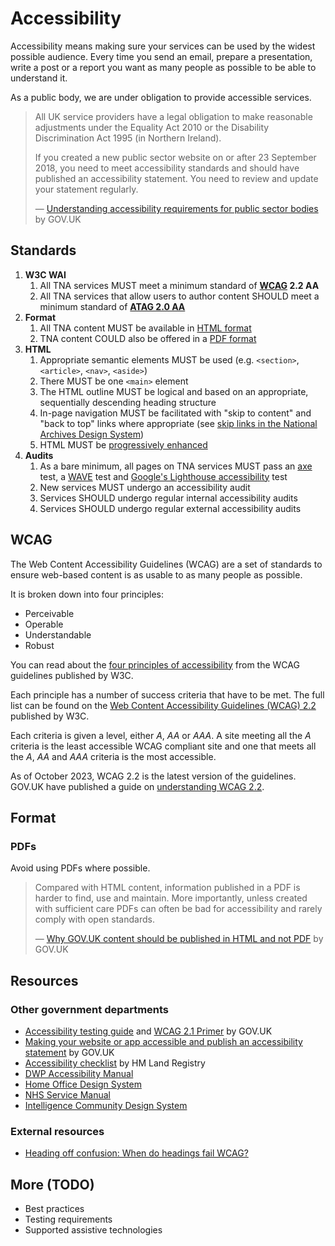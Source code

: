 # Accessibility

Accessibility means making sure your services can be used by the widest possible audience. Every time you send an email, prepare a presentation, write a post or a report you want as many people as possible to be able to understand it.

As a public body, we are under obligation to provide accessible services.

> All UK service providers have a legal obligation to make reasonable adjustments under the Equality Act 2010 or the Disability Discrimination Act 1995 (in Northern Ireland).
>
> If you created a new public sector website on or after 23 September 2018, you need to meet accessibility standards and should have published an accessibility statement. You need to review and update your statement regularly.
>
> — [Understanding accessibility requirements for public sector bodies](https://www.gov.uk/guidance/accessibility-requirements-for-public-sector-websites-and-apps) by GOV.UK

## Standards

1. **W3C WAI**
    1. All TNA services MUST meet a minimum standard of **[WCAG](#wcag) 2.2 AA**
    1. All TNA services that allow users to author content SHOULD meet a minimum standard of [**ATAG 2.0 AA**](https://www.w3.org/WAI/standards-guidelines/atag/)
1. **Format**
    1. All TNA content MUST be available in [HTML format](../frontend/html.md)
    1. TNA content COULD also be offered in a [PDF format](#pdfs)
1. **HTML**
    1. Appropriate semantic elements MUST be used (e.g. `<section>`, `<article>`, `<nav>`, `<aside>`)
    1. There MUST be one `<main>` element
    1. The HTML outline MUST be logical and based on an appropriate, sequentially descending heading structure
    1. In-page navigation MUST be facilitated with "skip to content" and "back to top" links where appropriate (see [skip links in the National Archives Design System](https://design-system.nationalarchives.gov.uk/components/skip-link/))
    1. HTML MUST be [progressively enhanced](../../ways-of-working/progressive-enhancement.md)
1. **Audits**
    1. As a bare minimum, all pages on TNA services MUST pass an [axe](https://www.deque.com/axe/) test, a [WAVE](https://wave.webaim.org/) test and [Google's Lighthouse accessibility](https://developer.chrome.com/docs/lighthouse/accessibility/scoring) test
    1. New services MUST undergo an accessibility audit
    1. Services SHOULD undergo regular internal accessibility audits
    1. Services SHOULD undergo regular external accessibility audits

## WCAG

The Web Content Accessibility Guidelines (WCAG) are a set of standards to ensure web-based content is as usable to as many people as possible.

It is broken down into four principles:

- Perceivable
- Operable
- Understandable
- Robust

You can read about the [four principles of accessibility](https://www.w3.org/WAI/WCAG22/Understanding/intro#understanding-the-four-principles-of-accessibility) from the WCAG guidelines published by W3C.

Each principle has a number of success criteria that have to be met. The full list can be found on the [Web Content Accessibility Guidelines (WCAG) 2.2](https://www.w3.org/TR/WCAG22/) published by W3C.

Each criteria is given a level, either *A*, *AA* or *AAA*. A site meeting all the *A* criteria is the least accessible WCAG compliant site and one that meets all the *A*, *AA* and *AAA* criteria is the most accessible.

As of October 2023, WCAG 2.2 is the latest version of the guidelines. GOV.UK have published a guide on [understanding WCAG 2.2](https://www.gov.uk/service-manual/helping-people-to-use-your-service/understanding-wcag).

## Format

### PDFs

Avoid using PDFs where possible.

> Compared with HTML content, information published in a PDF is harder to find, use and maintain. More importantly, unless created with sufficient care PDFs can often be bad for accessibility and rarely comply with open standards.
>
> — [Why GOV.UK content should be published in HTML and not PDF](https://gds.blog.gov.uk/2018/07/16/why-gov-uk-content-should-be-published-in-html-and-not-pdf/) by GOV.UK

## Resources

### Other government departments
- [Accessibility testing guide](https://github.com/alphagov/wcag-primer/wiki) and [WCAG 2.1 Primer](https://alphagov.github.io/wcag-primer/) by GOV.UK
- [Making your website or app accessible and publish an accessibility statement](https://www.gov.uk/guidance/make-your-website-or-app-accessible-and-publish-an-accessibility-statement) by GOV.UK
- [Accessibility checklist](https://hmlr-design-system.herokuapp.com/accessibility/accessibility-checklist/) by HM Land Registry
- [DWP Accessibility Manual](https://accessibility-manual.dwp.gov.uk/)
- [Home Office Design System](https://design.homeoffice.gov.uk/accessibility)
- [NHS Service Manual](https://service-manual.nhs.uk/accessibility)
- [Intelligence Community Design System](https://design.sis.gov.uk/accessibility)

### External resources

- [Heading off confusion: When do headings fail WCAG?](https://www.tpgi.com/heading-off-confusion-when-do-headings-fail-wcag/)

## More (TODO)

- Best practices
- Testing requirements
- Supported assistive technologies
